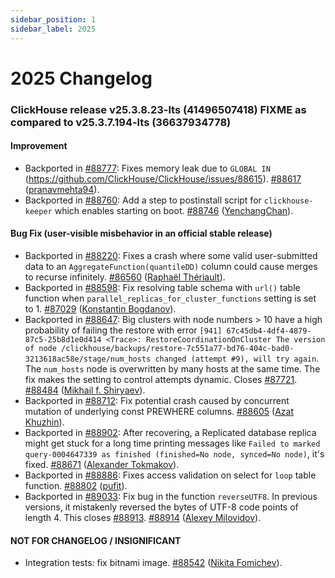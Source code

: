 ```yaml
---
sidebar_position: 1
sidebar_label: 2025
---
```


# 2025 Changelog

### ClickHouse release v25.3.8.23-lts (41496507418) FIXME as compared to v25.3.7.194-lts (36637934778)

#### Improvement
* Backported in [#88777](https://github.com/ClickHouse/ClickHouse/issues/88777): Fixes memory leak due to `GLOBAL IN` (https://github.com/ClickHouse/ClickHouse/issues/88615). [#88617](https://github.com/ClickHouse/ClickHouse/pull/88617) ([pranavmehta94](https://github.com/pranavmehta94)).
* Backported in [#88760](https://github.com/ClickHouse/ClickHouse/issues/88760): Add a step to postinstall script for `clickhouse-keeper` which enables starting on boot. [#88746](https://github.com/ClickHouse/ClickHouse/pull/88746) ([YenchangChan](https://github.com/YenchangChan)).

#### Bug Fix (user-visible misbehavior in an official stable release)
* Backported in [#88220](https://github.com/ClickHouse/ClickHouse/issues/88220): Fixes a crash where some valid user-submitted data to an `AggregateFunction(quantileDD)` column could cause merges to recurse infinitely. [#86560](https://github.com/ClickHouse/ClickHouse/pull/86560) ([Raphaël Thériault](https://github.com/raphael-theriault-swi)).
* Backported in [#88598](https://github.com/ClickHouse/ClickHouse/issues/88598): Fix resolving table schema with `url()` table function when `parallel_replicas_for_cluster_functions` setting is set to 1. [#87029](https://github.com/ClickHouse/ClickHouse/pull/87029) ([Konstantin Bogdanov](https://github.com/thevar1able)).
* Backported in [#88647](https://github.com/ClickHouse/ClickHouse/issues/88647): Big clusters with node numbers > 10 have a high probability of failing the restore with error `[941] 67c45db4-4df4-4879-87c5-25b8d1e0d414 <Trace>: RestoreCoordinationOnCluster The version of node /clickhouse/backups/restore-7c551a77-bd76-404c-bad0-3213618ac58e/stage/num_hosts changed (attempt #9), will try again`. The `num_hosts` node is overwritten by many hosts at the same time. The fix makes the setting to control attempts dynamic. Closes [#87721](https://github.com/ClickHouse/ClickHouse/issues/87721). [#88484](https://github.com/ClickHouse/ClickHouse/pull/88484) ([Mikhail f. Shiryaev](https://github.com/Felixoid)).
* Backported in [#88712](https://github.com/ClickHouse/ClickHouse/issues/88712): Fix potential crash caused by concurrent mutation of underlying const PREWHERE columns. [#88605](https://github.com/ClickHouse/ClickHouse/pull/88605) ([Azat Khuzhin](https://github.com/azat)).
* Backported in [#88902](https://github.com/ClickHouse/ClickHouse/issues/88902): After recovering, a Replicated database replica might get stuck for a long time printing messages like `Failed to marked query-0004647339 as finished (finished=No node, synced=No node)`, it's fixed. [#88671](https://github.com/ClickHouse/ClickHouse/pull/88671) ([Alexander Tokmakov](https://github.com/tavplubix)).
* Backported in [#88886](https://github.com/ClickHouse/ClickHouse/issues/88886): Fixes access validation on select for `loop` table function. [#88802](https://github.com/ClickHouse/ClickHouse/pull/88802) ([pufit](https://github.com/pufit)).
* Backported in [#89033](https://github.com/ClickHouse/ClickHouse/issues/89033): Fix bug in the function `reverseUTF8`. In previous versions, it mistakenly reversed the bytes of UTF-8 code points of length 4. This closes [#88913](https://github.com/ClickHouse/ClickHouse/issues/88913). [#88914](https://github.com/ClickHouse/ClickHouse/pull/88914) ([Alexey Milovidov](https://github.com/alexey-milovidov)).

#### NOT FOR CHANGELOG / INSIGNIFICANT

* Integration tests: fix bitnami image. [#88542](https://github.com/ClickHouse/ClickHouse/pull/88542) ([Nikita Fomichev](https://github.com/fm4v)).

